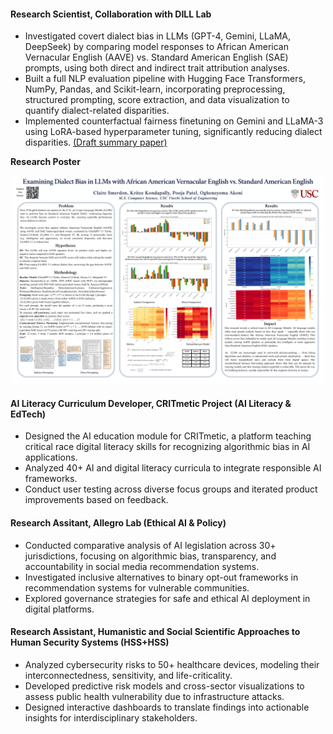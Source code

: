 #### Research Scientist, Collaboration with DILL Lab	

- Investigated covert dialect bias in LLMs (GPT-4, Gemini, LLaMA, DeepSeek) by comparing model responses to African American Vernacular English (AAVE) vs. Standard American English (SAE) prompts, using both direct and indirect trait attribution analyses.
- Built a full NLP evaluation pipeline with Hugging Face Transformers, NumPy, Pandas, and Scikit-learn, incorporating preprocessing, structured prompting, score extraction, and data visualization to quantify dialect-related disparities.
- Implemented counterfactual fairness finetuning on Gemini and LLaMA-3 using LoRA-based hyperparameter tuning, significantly reducing dialect disparities. [(Draft summary paper)](https://github.com/Yoma01/Research-Contributions/blob/main/Covert%20Bias%20in%20LLM/Examining%20Speaker%20Bias%20in%20LLM%20Based%20on%20Prompts%20in%20African%20American.pdf) <br />

**Research Poster**

<p align="center">
  <img src="/static/assets/img/ShowCAIS.png" alt="covert_Research_poster" width="500"/>
</p>

#### AI Literacy Curriculum Developer,  CRITmetic Project (AI Literacy & EdTech)                                                                                                  
- Designed the AI education module for CRITmetic, a platform teaching critical race digital literacy skills for recognizing algorithmic bias in AI applications.
- Analyzed 40+ AI and digital literacy curricula to integrate responsible AI frameworks.
- Conduct user testing across diverse focus groups and iterated product improvements based on feedback.

#### Research Assitant, Allegro Lab (Ethical AI & Policy) 

- Conducted comparative analysis of AI legislation across 30+ jurisdictions, focusing on algorithmic bias, transparency, and accountability in social media recommendation systems.
- Investigated inclusive alternatives to binary opt-out frameworks in recommendation systems for vulnerable communities.
- Explored governance strategies for safe and ethical AI deployment in digital platforms.

#### Research Assistant, Humanistic and Social Scientific Approaches to Human Security Systems (HSS+HSS)

- Analyzed cybersecurity risks to 50+ healthcare devices, modeling their interconnectedness, sensitivity, and life-criticality.
- Developed predictive risk models and cross-sector visualizations to assess public health vulnerability due to infrastructure attacks.
- Designed interactive dashboards to translate findings into actionable insights for interdisciplinary stakeholders.

